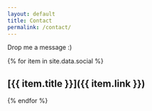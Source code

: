 ```yaml
---
layout: default
title: Contact
permalink: /contact/
---
```


Drop me a message :)

{% for item in site.data.social %}
## [{{ item.title }}]({{ item.link }})
{% endfor %}